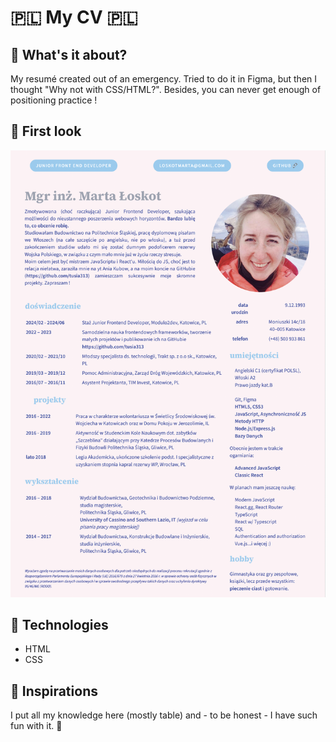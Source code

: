 #  🇵🇱 My CV  🇵🇱

## 💎 What's it about?

My resumé created out of an emergency. Tried to do it in Figma, but then I thought "Why not with CSS/HTML?". Besides, you can never get enough of positioning practice !

## 💎 First look 

![My CV](./img/CV.png)

## 💎 Technologies

+ HTML
+ CSS

## 💎 Inspirations 
I put all my knowledge here (mostly table) and - to be honest - I have such fun with it. 🦄
